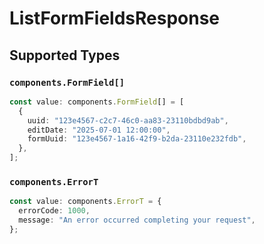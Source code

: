 # ListFormFieldsResponse


## Supported Types

### `components.FormField[]`

```typescript
const value: components.FormField[] = [
  {
    uuid: "123e4567-c2c7-46c0-aa83-23110bdbd9ab",
    editDate: "2025-07-01 12:00:00",
    formUuid: "123e4567-1a16-42f9-b2da-23110e232fdb",
  },
];
```

### `components.ErrorT`

```typescript
const value: components.ErrorT = {
  errorCode: 1000,
  message: "An error occurred completing your request",
};
```

